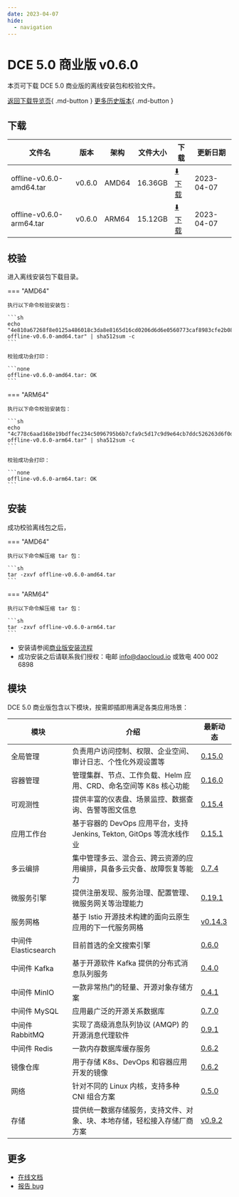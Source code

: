 ```yaml
---
date: 2023-04-07
hide:
  - navigation
---
```


# DCE 5.0 商业版 v0.6.0

本页可下载 DCE 5.0 商业版的离线安装包和校验文件。

[返回下载导览页](../index.md#_2){ .md-button } [更多历史版本](./dce5-installer-history.md){ .md-button }

## 下载

| 文件名                      | 版本    | 架构 | 文件大小 | 下载                                           | 更新日期   |
| ----------------------------- | ------- | -------- | ---------------------------------------------- | ---------- | ----------------------------- |
| offline-v0.6.0-amd64.tar | v0.6.0 | AMD64 | 16.36GB | [:arrow_down: 下载](https://qiniu-download-public.daocloud.io/DaoCloud_Enterprise/dce5/offline-v0.6.0-amd64.tar) | 2023-04-07 |
| offline-v0.6.0-arm64.tar | v0.6.0 | ARM64 | 15.12GB | [:arrow_down: 下载](https://qiniu-download-public.daocloud.io/DaoCloud_Enterprise/dce5/offline-v0.6.0-arm64.tar) | 2023-04-07 |

## 校验

进入离线安装包下载目录。

=== "AMD64"

    执行以下命令校验安装包：

    ```sh
    echo "4e810a67268f8e0125a486018c3da8e8165d16cd0206d6d6e0560773caf8983cfe2b0827692e3ac6efbd26345c0bbfed58139ff01affd96d525b59f797cec5d9  offline-v0.6.0-amd64.tar" | sha512sum -c
    ```

    校验成功会打印：

    ```none
    offline-v0.6.0-amd64.tar: OK
    ```

=== "ARM64"

    执行以下命令校验安装包：

    ```sh
    echo "4c778c6aad168e19bdffec234c5096795b6b7cfa9c5d17c9d9e64cb7ddc526263d6f0d863c631e2e4cc5d205866f29a69d9a38c92b8c751af0ed1db25304ba7d  offline-v0.6.0-arm64.tar" | sha512sum -c
    ```

    校验成功会打印：

    ```none
    offline-v0.6.0-arm64.tar: OK
    ```

## 安装

成功校验离线包之后，

=== "AMD64"

    执行以下命令解压缩 tar 包：

    ```sh
    tar -zxvf offline-v0.6.0-amd64.tar
    ```

=== "ARM64"

    执行以下命令解压缩 tar 包：

    ```sh
    tar -zxvf offline-v0.6.0-arm64.tar
    ```

- 安装请参阅[商业版安装流程](../../install/commercial/start-install.md)
- 成功安装之后请联系我们授权：电邮 info@daocloud.io 或致电 400 002 6898

## 模块

DCE 5.0 商业版包含以下模块，按需即插即用满足各类应用场景：

| 模块                 | 介绍                                                                     | 最新动态                                                      |
| -------------------- | ------------------------------------------------------------------------ | ------------------------------------------------------------- |
| 全局管理             | 负责用户访问控制、权限、企业空间、审计日志、个性化外观设置等             | [0.15.0](../../ghippo/intro/release-notes.md#v0150)    |
| 容器管理             | 管理集群、节点、工作负载、Helm 应用、CRD、命名空间等 K8s 核心功能        | [0.16.0](../../kpanda/intro/release-notes.md#v0160)    |
| 可观测性             | 提供丰富的仪表盘、场景监控、数据查询、告警等图文信息                     | [0.15.4](../../insight/intro/releasenote.md#v0154)     |
| 应用工作台           | 基于容器的 DevOps 应用平台，支持 Jenkins, Tekton, GitOps 等流水线作业    | [0.15.1](../../amamba/intro/release-notes.md#v0151)      |
| 多云编排             | 集中管理多云、混合云、跨云资源的应用编排，具备多云灾备、故障恢复等能力   | [0.7.4](../../kairship/intro/release-notes.md#v074)         |
| 微服务引擎           | 提供注册发现、服务治理、配置管理、微服务网关等治理能力                   | [0.19.1](../../skoala/intro/release-notes.md#v0191)             |
| 服务网格             | 基于 Istio 开源技术构建的面向云原生应用的下一代服务网格                  | [v0.14.3](../../mspider/intro/release-notes.md#v0143)          |
| 中间件 Elasticsearch | 目前首选的全文搜索引擎                                                   | [0.6.0](../../middleware/elasticsearch/release-notes.md#v060) |
| 中间件 Kafka         | 基于开源软件 Kafka 提供的分布式消息队列服务                              | [0.4.0](../../middleware/kafka/release-notes.md#v040)          |
| 中间件 MinIO         | 一款非常热门的轻量、开源对象存储方案                                     | [0.4.1](../../middleware/minio/release-notes.md#v041)          |
| 中间件 MySQL         | 应用最广泛的开源关系数据库                                               | [0.7.0](../../middleware/mysql/release-notes.md#v070)           |
| 中间件 RabbitMQ      | 实现了高级消息队列协议 (AMQP) 的开源消息代理软件                         | [0.9.1](../../middleware/rabbitmq/release-notes.md#v091)        |
| 中间件 Redis         | 一款内存数据库缓存服务                                                   | [0.6.2](../../middleware/redis/release-notes.md#v062)           |
| 镜像仓库             | 用于存储 K8s、DevOps 和容器应用开发的镜像                                | [0.6.2](../../kangaroo/intro/release-notes.md#v062)                            |
| 网络                 | 针对不同的 Linux 内核，支持多种 CNI 组合方案                             | [0.5.0](../../network/modules/spiderpool/releasenotes.md#v050)                            |
| 存储                 | 提供统一数据存储服务，支持文件、对象、块、本地存储，轻松接入存储厂商方案 | [v0.9.2](../../storage/hwameistor/releasenotes.md#v092)                            |

## 更多

- [在线文档](../../dce/index.md)
- [报告 bug](https://github.com/DaoCloud/DaoCloud-docs/issues)
